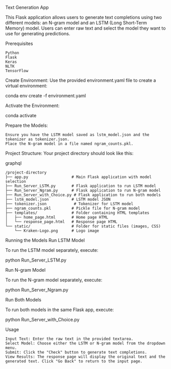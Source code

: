 Text Generation App

This Flask application allows users to generate text completions using two different models: an N-gram model and an LSTM (Long Short-Term Memory) model. Users can enter raw text and select the model they want to use for generating predictions.

Prerequisites

    Python 
    Flask
    Keras
    NLTK
    TensorFlow


Create Environment: Use the provided environment.yaml file to create a virtual environment:


conda env create -f environment.yaml

Activate the Environment:

conda activate <environment-name>

Prepare the Models:

    Ensure you have the LSTM model saved as lstm_model.json and the tokenizer as tokenizer.json.
    Place the N-gram model in a file named ngram_counts.pkl.

Project Structure: Your project directory should look like this:

graphql

    /project-directory
    ├── app.py                   # Main Flask application with model selection
    ├── Run_Server_LSTM.py       # Flask application to run LSTM model
    ├── Run_Server_Ngram.py      # Flask application to run N-gram model
    ├── Run_Server_with_Choice.py # Flask application to run both models
    ├── lstm_model.json          # LSTM model JSON
    ├── tokenizer.json            # Tokenizer for LSTM model
    ├── ngram_counts.pkl         # Pickle file for N-gram model
    ├── templates/               # Folder containing HTML templates
    │   ├── home_page.html       # Home page HTML
    │   └── response_page.html   # Response page HTML
    └── static/                  # Folder for static files (images, CSS)
        └── Kraken-Logo.png      # Logo image

Running the Models
Run LSTM Model

To run the LSTM model separately, execute:

python Run_Server_LSTM.py

Run N-gram Model

To run the N-gram model separately, execute:

python Run_Server_Ngram.py

Run Both Models

To run both models in the same Flask app, execute:

python Run_Server_with_Choice.py

Usage

    Input Text: Enter the raw text in the provided textarea.
    Select Model: Choose either the LSTM or N-gram model from the dropdown menu.
    Submit: Click the "Check" button to generate text completions.
    View Results: The response page will display the original text and the generated text. Click "Go Back" to return to the input page.
